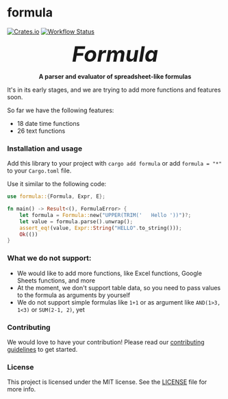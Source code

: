 # formula

[![Crates.io](https://img.shields.io/crates/v/formula.svg)](https://crates.io/crates/formula)
[![Workflow Status](https://github.com/omid/formula/workflows/main/badge.svg)](https://github.com/omid/formula/actions?query=workflow%3A%22ci%22)

<p align="center">
  <strong style="font-size: 50px"><em>Formula</em></strong>
</p>

<p align="center">
  <strong>A parser and evaluator of spreadsheet-like formulas</strong>
</p>

It's in its early stages, and we are trying to add more functions and features soon.

So far we have the following features:

- 18 date time functions
- 26 text functions

### Installation and usage

Add this library to your project with `cargo add formula` or add `formula = "*"` to your `Cargo.toml` file.

Use it similar to the following code:

```rust
use formula::{Formula, Expr, E};

fn main() -> Result<(), FormulaError> {
    let formula = Formula::new("UPPER(TRIM('   Hello '))")?;
    let value = formula.parse().unwrap();
    assert_eq!(value, Expr::String("HELLO".to_string()));
    Ok(())
}
```

### What we do not support:

- We would like to add more functions, like Excel functions, Google Sheets functions, and more
- At the moment, we don't support table data, so you need to pass values to the formula as arguments by yourself
- We do not support simple formulas like `1+1` or as argument like `AND(1>3, 1<3)` or `SUM(2-1, 2)`, yet

### Contributing

We would love to have your contribution! Please read our [contributing guidelines](CONTRIBUTING.md) to get started.

### License

This project is licensed under the MIT license. See the [LICENSE](LICENSE.md) file for more info.
